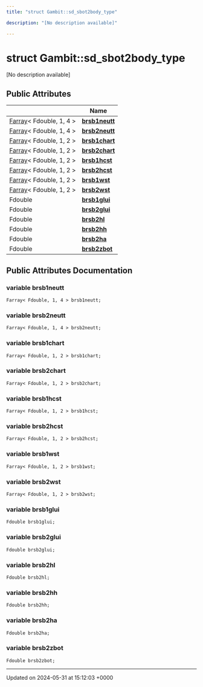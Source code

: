 ```yaml
---
title: "struct Gambit::sd_sbot2body_type"

description: "[No description available]"

---
```


# struct Gambit::sd_sbot2body_type



[No description available]

## Public Attributes

|                | Name           |
| -------------- | -------------- |
| [Farray](/documentation/code/classes/classgambit_1_1farray/)< Fdouble, 1, 4 > | **[brsb1neutt](/documentation/code/classes/structgambit_1_1sd__sbot2body__type/#variable-brsb1neutt)**  |
| [Farray](/documentation/code/classes/classgambit_1_1farray/)< Fdouble, 1, 4 > | **[brsb2neutt](/documentation/code/classes/structgambit_1_1sd__sbot2body__type/#variable-brsb2neutt)**  |
| [Farray](/documentation/code/classes/classgambit_1_1farray/)< Fdouble, 1, 2 > | **[brsb1chart](/documentation/code/classes/structgambit_1_1sd__sbot2body__type/#variable-brsb1chart)**  |
| [Farray](/documentation/code/classes/classgambit_1_1farray/)< Fdouble, 1, 2 > | **[brsb2chart](/documentation/code/classes/structgambit_1_1sd__sbot2body__type/#variable-brsb2chart)**  |
| [Farray](/documentation/code/classes/classgambit_1_1farray/)< Fdouble, 1, 2 > | **[brsb1hcst](/documentation/code/classes/structgambit_1_1sd__sbot2body__type/#variable-brsb1hcst)**  |
| [Farray](/documentation/code/classes/classgambit_1_1farray/)< Fdouble, 1, 2 > | **[brsb2hcst](/documentation/code/classes/structgambit_1_1sd__sbot2body__type/#variable-brsb2hcst)**  |
| [Farray](/documentation/code/classes/classgambit_1_1farray/)< Fdouble, 1, 2 > | **[brsb1wst](/documentation/code/classes/structgambit_1_1sd__sbot2body__type/#variable-brsb1wst)**  |
| [Farray](/documentation/code/classes/classgambit_1_1farray/)< Fdouble, 1, 2 > | **[brsb2wst](/documentation/code/classes/structgambit_1_1sd__sbot2body__type/#variable-brsb2wst)**  |
| Fdouble | **[brsb1glui](/documentation/code/classes/structgambit_1_1sd__sbot2body__type/#variable-brsb1glui)**  |
| Fdouble | **[brsb2glui](/documentation/code/classes/structgambit_1_1sd__sbot2body__type/#variable-brsb2glui)**  |
| Fdouble | **[brsb2hl](/documentation/code/classes/structgambit_1_1sd__sbot2body__type/#variable-brsb2hl)**  |
| Fdouble | **[brsb2hh](/documentation/code/classes/structgambit_1_1sd__sbot2body__type/#variable-brsb2hh)**  |
| Fdouble | **[brsb2ha](/documentation/code/classes/structgambit_1_1sd__sbot2body__type/#variable-brsb2ha)**  |
| Fdouble | **[brsb2zbot](/documentation/code/classes/structgambit_1_1sd__sbot2body__type/#variable-brsb2zbot)**  |

## Public Attributes Documentation

### variable brsb1neutt

```
Farray< Fdouble, 1, 4 > brsb1neutt;
```


### variable brsb2neutt

```
Farray< Fdouble, 1, 4 > brsb2neutt;
```


### variable brsb1chart

```
Farray< Fdouble, 1, 2 > brsb1chart;
```


### variable brsb2chart

```
Farray< Fdouble, 1, 2 > brsb2chart;
```


### variable brsb1hcst

```
Farray< Fdouble, 1, 2 > brsb1hcst;
```


### variable brsb2hcst

```
Farray< Fdouble, 1, 2 > brsb2hcst;
```


### variable brsb1wst

```
Farray< Fdouble, 1, 2 > brsb1wst;
```


### variable brsb2wst

```
Farray< Fdouble, 1, 2 > brsb2wst;
```


### variable brsb1glui

```
Fdouble brsb1glui;
```


### variable brsb2glui

```
Fdouble brsb2glui;
```


### variable brsb2hl

```
Fdouble brsb2hl;
```


### variable brsb2hh

```
Fdouble brsb2hh;
```


### variable brsb2ha

```
Fdouble brsb2ha;
```


### variable brsb2zbot

```
Fdouble brsb2zbot;
```


-------------------------------

Updated on 2024-05-31 at 15:12:03 +0000